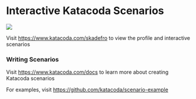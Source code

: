 # Interactive Katacoda Scenarios

[![](http://shields.katacoda.com/katacoda/skadefro/count.svg)](https://www.katacoda.com/skadefro "Get your profile on Katacoda.com")

Visit https://www.katacoda.com/skadefro to view the profile and interactive scenarios

### Writing Scenarios
Visit https://www.katacoda.com/docs to learn more about creating Katacoda scenarios

For examples, visit https://github.com/katacoda/scenario-example
